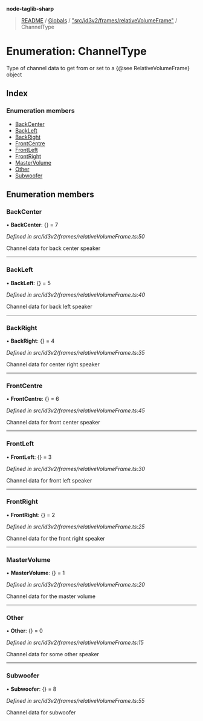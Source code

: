 **node-taglib-sharp**

> [README](../README.md) / [Globals](../globals.md) / ["src/id3v2/frames/relativeVolumeFrame"](../modules/_src_id3v2_frames_relativevolumeframe_.md) / ChannelType

# Enumeration: ChannelType

Type of channel data to get from or set to a {@see RelativeVolumeFrame} object

## Index

### Enumeration members

* [BackCenter](_src_id3v2_frames_relativevolumeframe_.channeltype.md#backcenter)
* [BackLeft](_src_id3v2_frames_relativevolumeframe_.channeltype.md#backleft)
* [BackRight](_src_id3v2_frames_relativevolumeframe_.channeltype.md#backright)
* [FrontCentre](_src_id3v2_frames_relativevolumeframe_.channeltype.md#frontcentre)
* [FrontLeft](_src_id3v2_frames_relativevolumeframe_.channeltype.md#frontleft)
* [FrontRight](_src_id3v2_frames_relativevolumeframe_.channeltype.md#frontright)
* [MasterVolume](_src_id3v2_frames_relativevolumeframe_.channeltype.md#mastervolume)
* [Other](_src_id3v2_frames_relativevolumeframe_.channeltype.md#other)
* [Subwoofer](_src_id3v2_frames_relativevolumeframe_.channeltype.md#subwoofer)

## Enumeration members

### BackCenter

•  **BackCenter**: {} = 7

*Defined in src/id3v2/frames/relativeVolumeFrame.ts:50*

Channel data for back center speaker

___

### BackLeft

•  **BackLeft**: {} = 5

*Defined in src/id3v2/frames/relativeVolumeFrame.ts:40*

Channel data for back left speaker

___

### BackRight

•  **BackRight**: {} = 4

*Defined in src/id3v2/frames/relativeVolumeFrame.ts:35*

Channel data for center right speaker

___

### FrontCentre

•  **FrontCentre**: {} = 6

*Defined in src/id3v2/frames/relativeVolumeFrame.ts:45*

Channel data for front center speaker

___

### FrontLeft

•  **FrontLeft**: {} = 3

*Defined in src/id3v2/frames/relativeVolumeFrame.ts:30*

Channel data for front left speaker

___

### FrontRight

•  **FrontRight**: {} = 2

*Defined in src/id3v2/frames/relativeVolumeFrame.ts:25*

Channel data for the front right speaker

___

### MasterVolume

•  **MasterVolume**: {} = 1

*Defined in src/id3v2/frames/relativeVolumeFrame.ts:20*

Channel data for the master volume

___

### Other

•  **Other**: {} = 0

*Defined in src/id3v2/frames/relativeVolumeFrame.ts:15*

Channel data for some other speaker

___

### Subwoofer

•  **Subwoofer**: {} = 8

*Defined in src/id3v2/frames/relativeVolumeFrame.ts:55*

Channel data for subwoofer
